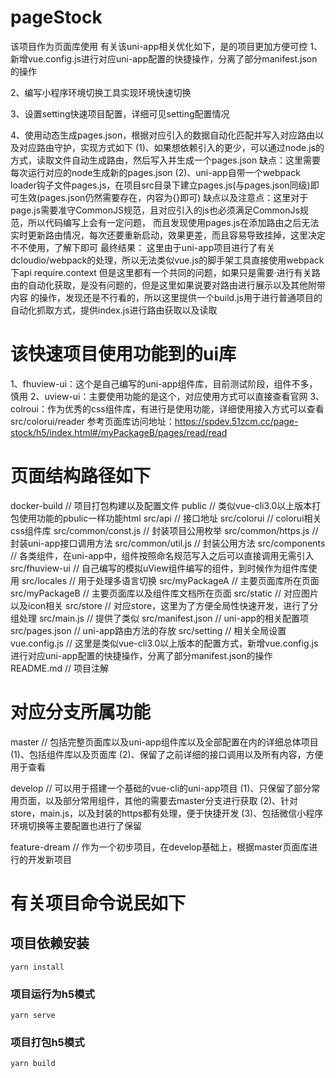 # pageStock
该项目作为页面库使用
有关该uni-app相关优化如下，是的项目更加方便可控
1、新增vue.config.js进行对应uni-app配置的快捷操作，分离了部分manifest.json的操作

2、编写小程序环境切换工具实现环境快速切换

3、设置setting快速项目配置，详细可见setting配置情况

4、使用动态生成pages.json，根据对应引入的数据自动化匹配并写入对应路由以及对应路由守护，实现方式如下
(1)、如果想依赖引入的更少，可以通过node.js的方式，读取文件自动生成路由，然后写入并生成一个pages.json
缺点：这里需要每次运行对应的node生成新的pages.json
(2)、uni-app自带一个webpack loader钩子文件pages.js，在项目src目录下建立pages.js(与pages.json同级)即可生效(pages.json仍然需要存在，内容为{}即可)
缺点以及注意点：这里对于page.js需要准守CommonJS规范，且对应引入的js也必须满足CommonJs规范，所以代码编写上会有一定问题，
而且发现使用pages.js在添加路由之后无法实时更新路由情况，每次还要重新启动，效果更差，而且容易导致挂掉，这里决定不不使用，了解下即可
最终结果：
这里由于uni-app项目进行了有关dcloudio/webpack的处理，所以无法类似vue.js的脚手架工具直接使用webpack下api require.context
但是这里都有一个共同的问题，如果只是需要·进行有关路由的自动化获取，是没有问题的，但是这里如果说要对路由进行展示以及其他附带内容
的操作，发现还是不行看的，所以这里提供一个build.js用于进行普通项目的自动化抓取方式，提供index.js进行路由获取以及读取

# 该快速项目使用功能到的ui库
1、fhuview-ui：这个是自己编写的uni-app组件库，目前测试阶段，组件不多，慎用
2、uview-ui：主要使用功能的是这个，对应使用方式可以直接查看官网
3、colroui：作为优秀的css组件库，有进行是使用功能，详细使用接入方式可以查看src/colorui/reader
参考页面库访问地址：https://spdev.51zcm.cc/page-stock/h5/index.html#/myPackageB/pages/read/read

# 页面结构路径如下
docker-build   // 项目打包构建以及配置文件
public         // 类似vue-cli3.0以上版本打包使用功能的pbulic一样功能html
src/api        // 接口地址
src/colorui    // colorui相关css组件库
src/common/const.js // 封装项目公用枚举
src/common/https.js // 封装uni-app接口调用方法
src/common/util.js  // 封装公用方法
src/components // 各类组件，在uni-app中，组件按照命名规范写入之后可以直接调用无需引入
src/fhuview-ui // 自己编写的模拟uView组件编写的组件，到时候作为组件库使用
src/locales    // 用于处理多语言切换
src/myPackageA // 主要页面库所在页面
src/myPackageB // 主要页面库以及组件库文档所在页面
src/static     // 对应图片以及icon相关
src/store      // 对应store，这里为了方便全局性快速开发，进行了分组处理
src/main.js    // 提供了类似
src/manifest.json // uni-app的相关配置项
src/pages.json // uni-app路由方法的存放
src/setting    // 相关全局设置
vue.config.js  // 这里是类似vue-cli3.0以上版本的配置方式，新增vue.config.js进行对应uni-app配置的快捷操作，分离了部分manifest.json的操作
README.md      // 项目注解

# 对应分支所属功能
master          // 包括完整页面库以及uni-app组件库以及全部配置在内的详细总体项目
(1)、包括组件库以及页面库
(2)、保留了之前详细的接口调用以及所有内容，方便用于查看

develop         // 可以用于搭建一个基础的vue-cli的uni-app项目
(1)、只保留了部分常用页面，以及部分常用组件，其他的需要去master分支进行获取
(2)、针对store，main.js，以及封装的https都有处理，便于快捷开发
(3)、包括微信小程序环境切换等主要配置也进行了保留

feature-dream   // 作为一个初步项目，在develop基础上，根据master页面库进行的开发新项目

# 有关项目命令说民如下
## 项目依赖安装
```
yarn install
```

### 项目运行为h5模式
```
yarn serve
```

### 项目打包h5模式
```
yarn build
```
